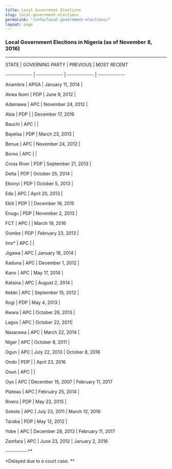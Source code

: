 ```yaml
---
title: Local Government Elections
slug: local-government-elections
permalink: "/info/local-government-elections/"
layout: page
---
```


### Local Government Elections in Nigeria (as of November 8, 2016)

---------------------------------------------------------------

STATE | GOVERNING PARTY	| PREVIOUS | MOST RECENT

------------- | -------------  | ------------- | -------------

Anambra | APGA 	| January 11, 2014 | 

Akwa Ibom | PDP	| June 9, 2012 | 

Adamawa | APC 	| November 24, 2012 | 

Abia 	| PDP 	|  | December 17, 2016

Bauchi | APC 	|  | 

Bayelsa | PDP 	| March 23, 2013 | 

Benue 	| APC 	| November 24, 2012 | 

Borno | APC 	|  | 

Cross River | PDP  | September 21, 2013 | 

Delta   | PDP 	| October 25, 2014 | 

Ebonyi 	| PDP 	| October 5, 2013 | 

Edo 	| APC 	| April 20, 2013 | 

Ekiti 	| PDP 	|  | December 19, 2015

Enugu 	| PDP 	| November 2, 2013 | 

FCT   | APC |  |  March 19, 2016

Gombe 	| PDP 	| February 23, 2013 |

Imo* 	| APC   |  |	 

Jigawa 	| APC 	| January 18, 2014 | 

Kaduna 	| APC 	| December 1, 2012 | 

Kano 	| APC	| May 17, 2014 | 

Katsina | APC 	| August 2, 2014 | 

Kebbi 	| APC 	| September 15, 2012 | 

Kogi 	| PDP 	| May 4, 2013 | 

Kwara 	| APC 	| October 26, 2013 | 

Lagos 	| APC 	| October 22, 2011| 

Nasarawa | APC	| March 22, 2014 | 

Niger 	| APC 	| October 8, 2011 | 

Ogun 	| APC 	| July 22, 2013 | October 8, 2016

Ondo 	| PDP 	|  | April 23, 2016

Osun 	| APC 	|  | 

Oyo 	| APC 	| December 15, 2007 | February 11, 2017

Plateau | APC	| February 25, 2014 | 

Rivers 	| PDP  | May 23, 2015 | 

Sokoto 	| APC 	| July 23, 2011 | March 12, 2016

Taraba 	| PDP 	| May 12, 2012 | 

Yobe 	| APC 	| December 28, 2013 | February 11, 2017

Zamfara | APC   | June 23, 2012 | January 2, 2016

-----------**

*Delayed due to a court case. **
